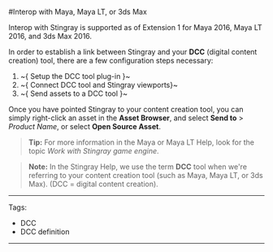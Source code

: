 #Interop with Maya, Maya LT, or 3ds Max

Interop with Stingray is supported as of Extension 1 for Maya 2016, Maya LT 2016, and 3ds Max 2016.

In order to establish a link between Stingray and your **DCC** (digital content creation) tool, there are a few configuration steps necessary:

1. ~{ Setup the DCC tool plug-in }~
3. ~{ Connect DCC tool and Stingray viewports}~
4. ~{ Send assets to a DCC tool }~

 Once you have pointed Stingray to your content creation tool, you can simply right-click an asset in the **Asset Browser**, and select **Send to** > *Product Name*, or select **Open Source Asset**.

> **Tip:** For more information in the Maya or Maya LT Help, look for the topic *Work with Stingray game engine*.

> **Note:** In the Stingray Help, we use the term **DCC** tool when we're referring to your content creation tool (such as Maya, Maya LT, or 3ds Max). (DCC = digital content creation).

---
Tags:
- DCC
- DCC definition
---
